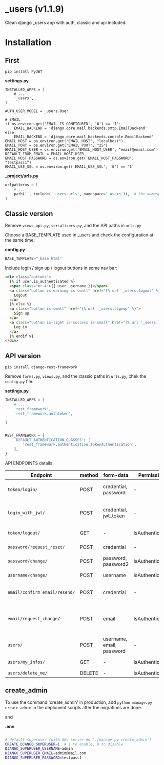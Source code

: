 # _users (v1.1.9)

Clean django _users app with auth, classic and api included.

# Installation

## First

`pip install PyJWT`

**settings.py**
```
INSTALLED_APPS = [
    # ...
    '_users',
]

AUTH_USER_MODEL = _users.User

# EMAIL
if os.environ.get('EMAIL_IS_CONFIGURED', '0') == '1':
    EMAIL_BACKEND = 'django.core.mail.backends.smtp.EmailBackend'
else:
    EMAIL_BACKEND = 'django.core.mail.backends.console.EmailBackend'
EMAIL_HOST = os.environ.get('EMAIL_HOST', "localhost")
EMAIL_PORT = os.environ.get('EMAIL_PORT', "25")
EMAIL_HOST_USER = os.environ.get('EMAIL_HOST_USER', "email@email.com")
DEFAULT_FROM_EMAIL = EMAIL_HOST_USER
EMAIL_HOST_PASSWORD = os.environ.get('EMAIL_HOST_PASSWORD', "testpass1")
EMAIL_USE_SSL = os.environ.get('EMAIL_USE_SSL', '0') == '1'

```

**_project/urls.py**
```python
urlpatterns = [
    # ...
    path('', include('_users.urls', namespace='_users')),  # the namespace "_users" is required
]
```

## Classic version

Remove `views_api.py`, `serializers.py`, and the API paths in `urls.py`


Choose a BASE_TEMPLATE used in _users and check the configuration at the same time:

**config.py**
```python
BASE_TEMPLATE="_base.html"
```

Include login / sign up / logout buttons in some nav bar:

```html
<div class="buttons">
  {% if user.is_authenticated %}
  <span class="mr-4">{{ user.username }}</span>
  <a class="button is-warning is-small" href="{% url '_users:logout' %}">
    Logout
  </a>
  {% else %}
  <a class="button is-small" href="{% url '_users:signup' %}">
    Sign up
  </a>
  <a class="button is-light is-success is-small" href="{% url '_users:login' %}">
    Log in
  </a>
  {% endif %}
</div>
```


## API version

`pip install django-rest-framework`

Remove `forms.py`, `views.py`, and the classic paths in `urls.py`, chek the `config.py` file.

**settings.py**
```python
INSTALLED_APPS = [
    # ...
    'rest_framework',
    'rest_framework.authtoken',

]


REST_FRAMEWORK = {
    'DEFAULT_AUTHENTICATION_CLASSES': [
        'rest_framework.authentication.TokenAuthentication',
    ],
}

```

API ENDPOINTS details:

|Endpoint | method | form-data | Permission | Effects |
|---|---|---|---|---|
| `token/login/` | POST | credential, password | - | get an authentication token |
| `login_with_jwt/` | POST | credential, jwt_token | - | login from an email link, sets user.is_confirmed to True |
| `token/logout/` | GET | - | IsAuthenticated | forces delete token |
| `password/request_reset/` | POST | credential | - | sends a reset email |
| `password/change/` | POST | password, password2 | IsAuthenticated | Changes the password |
| `username/change/` | POST | username | IsAuthenticated | Changes the username |
| `email/confirm_email/resend/`| POST | credential | - | resends the confirmation email |
| `email/request_change/` | POST | email | IsAuthenticated | Sends a confirmation email for activating the new email |
| `users/` | POST | username, email, password | - | Create a new user |
| `users/my_infos/` | GET | - | IsAuthenticated | returns the user's infos |
| `users/delete_me/` | DELETE | - | IsAuthenticated | deletes the user |


## create_admin

To use the command 'create_admin' in production, add
`python manage.py create_admin` in the deploment scripts after the migrations are done.

and

**.env**
```sh

# default superuser (with dev server do './manage.py create_admin')
CREATE_DJANGO_SUPERUSER=1  # 1 to enable, 0 to disable
DJANGO_SUPERUSER_USERNAME=admin
DJANGO_SUPERUSER_EMAIL=admin@mail.com
DJANGO_SUPERUSER_PASSWORD=testpass1
```
